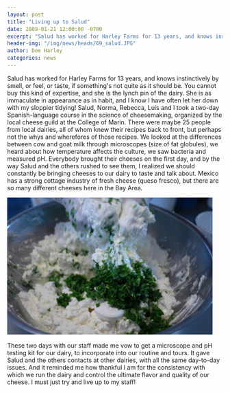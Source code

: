 ```yaml
---
layout: post
title: "Living up to Salud"
date: 2009-01-21 12:00:00 -0700
excerpt: "Salud has worked for Harley Farms for 13 years, and knows instinctively by smell, or feel, or taste, ..."
header-img: "/img/news/heads/69_salud.JPG"
author: Dee Harley
categories: news
---
```

Salud has worked for Harley Farms for 13 years, and knows
instinctively by smell, or feel, or taste, if something's not quite as
it should be. You cannot buy this kind of expertise, and she is the
lynch pin of the dairy. She is as immaculate in appearance as in
habit, and I know I have often let her down with my sloppier tidying!
Salud, Norma, Rebecca, Luis and I took a two-day Spanish-language
course in the science of cheesemaking, organized by the local cheese
guild at the College of Marin. There were maybe 25 people from local
dairies, all of whom knew their recipes back to front, but perhaps not
the whys and wherefores of those recipes. We looked at the differences
between cow and goat milk through microscopes (size of fat globules),
we heard about how temperature affects the culture, we saw bacteria
and measured pH. Everybody brought their cheeses on the first day, and
by the way Salud and the others rushed to see them, I realized we
should constantly be bringing cheeses to our dairy to taste and talk
about. Mexico has a strong cottage industry of fresh cheese (queso
fresco), but there are so many different cheeses here in the Bay Area.

![image](/img/news/69_cheesechives.JPG)

These two days with our staff made me vow to get a microscope and pH
testing kit for our dairy, to incorporate into our routine and tours.
It gave Salud and the others contacts at other dairies, with all the
same day-to-day issues. And it reminded me how thankful I am for the
consistency with which we run the dairy and control the ultimate
flavor and quality of our cheese. I must just try and live up to my
staff!

